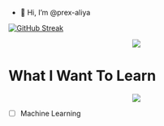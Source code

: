 - 👋 Hi, I’m @prex-aliya

[![GitHub Streak](https://streak-stats.demolab.com?user=prex-aliya&theme=dark&hide_border=true&date_format=j%20M%5B%20Y%5D)](https://git.io/streak-stats)

<p align="center">
  <a href="https://skillicons.dev">
     <img src="https://skillicons.dev/icons?i=linux,md,latex,github,git,bash,c,rust,go,lua,html,css,neovim,vim&perline=9" />
  </a>
</p>

# What I Want To Learn
<p align="center">
  <a href="https://skillicons.dev">
     <img src="https://skillicons.dev/icons?i=nim, ipfs,&perline=9" />
  </a>
</p>

- [ ] Machine Learning
